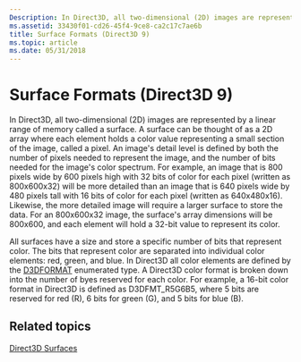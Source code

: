 ```yaml
---
Description: In Direct3D, all two-dimensional (2D) images are represented by a linear range of memory called a surface.
ms.assetid: 33430f01-cd26-45f4-9ce8-ca2c17c7ae6b
title: Surface Formats (Direct3D 9)
ms.topic: article
ms.date: 05/31/2018
---
```


# Surface Formats (Direct3D 9)

In Direct3D, all two-dimensional (2D) images are represented by a linear range of memory called a surface. A surface can be thought of as a 2D array where each element holds a color value representing a small section of the image, called a pixel. An image's detail level is defined by both the number of pixels needed to represent the image, and the number of bits needed for the image's color spectrum. For example, an image that is 800 pixels wide by 600 pixels high with 32 bits of color for each pixel (written as 800x600x32) will be more detailed than an image that is 640 pixels wide by 480 pixels tall with 16 bits of color for each pixel (written as 640x480x16). Likewise, the more detailed image will require a larger surface to store the data. For an 800x600x32 image, the surface's array dimensions will be 800x600, and each element will hold a 32-bit value to represent its color.

All surfaces have a size and store a specific number of bits that represent color. The bits that represent color are separated into individual color elements: red, green, and blue. In Direct3D all color elements are defined by the [D3DFORMAT](d3dformat.md) enumerated type. A Direct3D color format is broken down into the number of byes reserved for each color. For example, a 16-bit color format in Direct3D is defined as D3DFMT\_R5G6B5, where 5 bits are reserved for red (R), 6 bits for green (G), and 5 bits for blue (B).

## Related topics

<dl> <dt>

[Direct3D Surfaces](direct3d-surfaces.md)
</dt> </dl>

 

 



